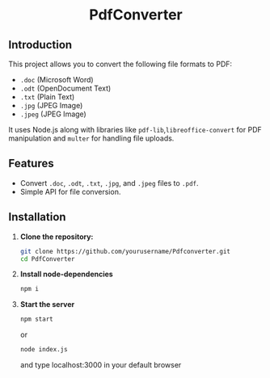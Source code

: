 <center>
  <h1>PdfConverter</h1>
</center>

## Introduction

This project allows you to convert the following file formats to PDF:

- `.doc` (Microsoft Word)
- `.odt` (OpenDocument Text)
- `.txt` (Plain Text)
- `.jpg` (JPEG Image)
- `.jpeg` (JPEG Image)

It uses Node.js along with libraries like `pdf-lib`,`libreoffice-convert` for PDF manipulation and `multer` for handling file uploads.

## Features

- Convert `.doc`, `.odt`, `.txt`, `.jpg`, and `.jpeg` files to `.pdf`.
- Simple API for file conversion.

## Installation

1. **Clone the repository:**

   ```bash
   git clone https://github.com/yourusername/Pdfconverter.git
   cd PdfConverter
   ```

2. **Install node-dependencies**

    ```bash
    npm i
    ```

3. **Start the server**

   ```bash
   npm start
   ```
   or
   ```bash
   node index.js
   ```
    and type localhost:3000 in your default browser
   
